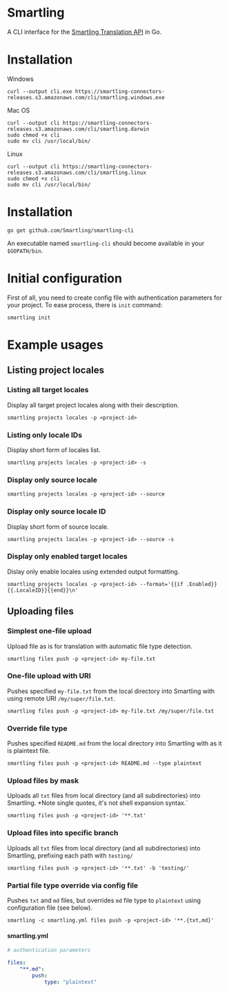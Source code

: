 # Smartling

A CLI interface for the [Smartling Translation API](https://help.smartling.com/v1.0/reference) in Go.

# Installation

Windows
```
curl --output cli.exe https://smartling-connectors-releases.s3.amazonaws.com/cli/smartling.windows.exe
```
Mac OS
```
curl --output cli https://smartling-connectors-releases.s3.amazonaws.com/cli/smartling.darwin
sudo chmod +x cli
sudo mv cli /usr/local/bin/
```
Linux
```
curl --output cli https://smartling-connectors-releases.s3.amazonaws.com/cli/smartling.linux
sudo chmod +x cli
sudo mv cli /usr/local/bin/
```

# Installation

```
go get github.com/Smartling/smartling-cli
```

An executable named `smartling-cli` should become available in your
`$GOPATH/bin`.

# Initial configuration

First of all, you need to create config file with authentication parameters
for your project. To ease process, there is `init` command:

```
smartling init
```

# Example usages

## Listing project locales

### Listing all target locales

Display all target project locales along with their description.

```
smartling projects locales -p <project-id>
```

### Listing only locale IDs

Display short form of locales list.

```
smartling projects locales -p <project-id> -s
```

### Display only source locale

```
smartling projects locales -p <project-id> --source
```

### Display only source locale ID

Display short form of source locale.

```
smartling projects locales -p <project-id> --source -s
```

### Display only enabled target locales

Dislay only enable locales using extended output formatting.

```
smartling projects locales -p <project-id> --format='{{if .Enabled}}{{.LocaleID}}{{end}}\n'
```

## Uploading files

### Simplest one-file upload

Upload file as is for translation with automatic file type detection.

```
smartling files push -p <project-id> my-file.txt
```

### One-file upload with URI

Pushes specified `my-file.txt` from the local directory into Smartling with
using remote URI `/my/super/file.txt`.

```
smartling files push -p <project-id> my-file.txt /my/super/file.txt
```

### Override file type

Pushes specified `README.md` from the local directory into Smartling with
as it is plaintext file.

```
smartling files push -p <project-id> README.md --type plaintext
```

### Upload files by mask

Uploads all `txt` files from local directory (and all subdirectories) into
Smartling. *Note single quotes, it's not shell expansion syntax.`

```
smartling files push -p <project-id> '**.txt'
```

### Upload files into specific branch

Uploads all `txt` files from local directory (and all subdirectories) into
Smartling, prefixing each path with `testing/`

```
smartling files push -p <project-id> '**.txt' -b 'testing/'
```

### Partial file type override via config file

Pushes `txt` and `md` files, but overrides `md` file type to `plaintext` using
configuration file (see below).

```
smartling -c smartling.yml files push -p <project-id> '**.{txt,md}'
```

#### smartling.yml

```yaml
# authentication parameters

files:
    "**.md":
        push:
            type: "plaintext"
```
